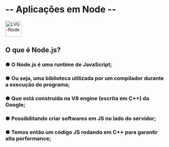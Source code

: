 # -- Aplicações em Node --

<img height="50em" alt="LVG-Node" src="https://img.shields.io/badge/Node.js-43853D?style=for-the-badge&logo=node.js&logoColor=white">

## O que é Node.js?
### ● O Node.js é uma runtime de JavaScript;
### ● Ou seja, uma biblioteca utilizada por um compilador durante a execução do programa;
### ● Que está construída na V8 engine (escrita em C++) da Google;
### ● Possibilitando criar softwares em JS no lado do servidor;
### ● Temos então um código JS rodando em C++ para garantir alta performance;

